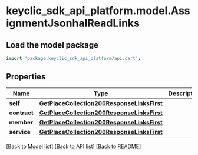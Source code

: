 # keyclic_sdk_api_platform.model.AssignmentJsonhalReadLinks

## Load the model package
```dart
import 'package:keyclic_sdk_api_platform/api.dart';
```

## Properties
Name | Type | Description | Notes
------------ | ------------- | ------------- | -------------
**self** | [**GetPlaceCollection200ResponseLinksFirst**](GetPlaceCollection200ResponseLinksFirst.md) |  | [optional] 
**contract** | [**GetPlaceCollection200ResponseLinksFirst**](GetPlaceCollection200ResponseLinksFirst.md) |  | [optional] 
**member** | [**GetPlaceCollection200ResponseLinksFirst**](GetPlaceCollection200ResponseLinksFirst.md) |  | [optional] 
**service** | [**GetPlaceCollection200ResponseLinksFirst**](GetPlaceCollection200ResponseLinksFirst.md) |  | [optional] 

[[Back to Model list]](../README.md#documentation-for-models) [[Back to API list]](../README.md#documentation-for-api-endpoints) [[Back to README]](../README.md)


